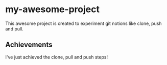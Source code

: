 # my-awesome-project

This awesome project is created to experiment git notions like clone, push and pull.

## Achievements

I've just achieved the clone, pull and push steps!

